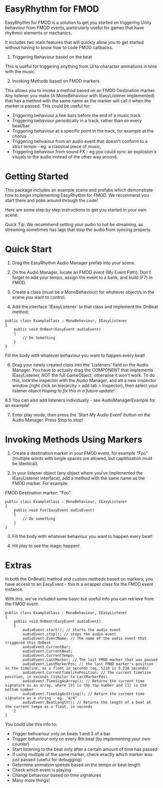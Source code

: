 # EasyRhythm for FMOD

EasyRhythm for FMOD is a solution to get you started on triggering Unity behaviour from FMOD events, particularly useful for games that have rhythmic elements or mechanics.

It includes two main features that will quickly allow you to get started without having to know how to code FMOD callbacks.

1. Triggering Behaviour based on the beat

This is useful for triggering anything from UI to character animations in time with the music.

2. Invoking Methods based on FMOD markers

This allows you to invoke a method based on an FMOD Destination marker. 
Any listener you make (A MonoBehaviour with IEasyListener implemented) that has a method with the same name as the marker will call it when the marker is passed.
This could be useful for:
- Triggering behaviour a few bars before the end of a music track
- Triggering behaviour periodically in a track, rather than on every beat/bar
- Triggering behaviour at a specific point in the track, for example at the chorus
- Triggering behvaiour from an audio event that doesn't conform to a strict tempo - eg. a classical piece of music,
- Triggering behaviour from sound FX - eg.you could sync an explosion's visuals to the audio instead of the other way around.

# Getting Started

This package includes an example scene and prefabs which demonstrate how to begin implementing EasyRhythm for FMOD. We recommend you start there and poke around through the code!

Here are some step by step instructions to get you started in your own scene.

Quick Tip: We recommend setting your audio to not be streaming, as streaming sometimes has lags that stop the audio from syncing properly.

# Quick Start

1. Drag the EasyRhythm Audio Manager prefab into your scene.

2. On the Audio Manager, locate an FMOD event (My Event Path). Don't forget to add your tempo, assign the event to a bank, and build (F7) in FMOD.

3. Create a class (must be a MonoBehaviour) for whatever object/s in the scene you want to control.

4. Add the interface 'IEasyListener' to that class and implement the OnBeat method:

<pre><code>public class ExampleClass : MonoBehaviour, IEasyListener
{
	public void OnBeat(EasyEvent audioEvent) 
	{ 
		// Do Something 
	}
}</pre></code>

Fill the body with whatever behaviour you want to happen every beat!

6. Drag your newly created class into the 'Listeners' field on the Audio Manager. 
You have to actually drag the COMPONENT that implements IEasyListener, NOT the full GameObject, otherwise it won't work.
To do this, lock the inspector with the Audio Manager, and att a new inspector window (right click on hierarchy > add tab > Inspector), then select your listener object
*Hoping to fix this in a future update!*

6.5 You can also add listeners individually - see AudioManagerExample for an example!

7. Enter play mode, then press the 'Start My Audio Event' button on the Audio Manager. Press Stop to stop!

# Invoking Methods Using Markers

1. Create a destination marker in your FMOD event, for example "Foo" (multiple words with single spaces are allowed, but capitilisation must be identical).

2. In your listener object (any object where you've implemented the IEasyListener interface), add a method with the same name as the FMOD marker. For example:

FMOD Destination marker: "Foo"

<pre><code>public class ExampleClass : MonoBehaviour, IEasyListener
{
	public void Foo(EasyEvent audioEvent)
	{
		// Do something
	}
}</pre></code>

3. Fill the body with whatever behaviour you want to happen every beat!

4. Hit play to see the magic happen!

# Extras

In both the OnBeat() method and custom methods based on markers, you have access to an EasyEvent - this is a wrapper class for the FMOD event instance.

With this, we've included some basic but useful info you can retrieve from the FMOD event:

<pre><code>public class ExampleClass : MonoBehaviour, IEasyListener
{
	public void OnBeat(EasyEvent audioEvent) 
	{ 
		audioEvent.start(); // Starts the audio event
		audioEvent.stop(); // stops the audio event
		audioEvent.EventName; // The name of the audio event that triggered this OnBeat
		audioEvent.CurrentBar;
		audioEvent.CurrentBeat;
		audioEvent.CurrentTempo;
		audioEvent.LastMarker; // The last FMOD marker that was passed
		audioEvent.LastMarkerPos; // the last FMOD marker's position in the timeline, as a float in seconds (eg. 5218 is 5.218 seconds)
		audioEvent.CurrentTimelinePosition; // The current timeline position, in seconds (similar to LastMarkerPos)
		audioEvent.TimeSigAsArray(); // Returns the current time signature as an array, where [0] is the top number and [1] is the bottom number
		audioEvent.TimeSigAsString(); // Return the current time signature as a string - eg. "4/4"
		audioEvent.BeatLength(); // Returns the length of a beat at the current tempo as a float, in seconds
	}
}</pre></code>

You could use this info to:
- Trigger behvariour only on beats 1 and 3 of a bar
- Trigger behaviour only on every 8th beat (by implementing your own counter)
- Start listening to the beat only after a certain amount of time has passed
- If using multiple of the same marker, check exactly which marker was just passed (useful for debugging)
- Determine animation speeds based on the tempo or beat length
- Check which event is playing
- Change behaviour based on time signatures
- Many more things!


